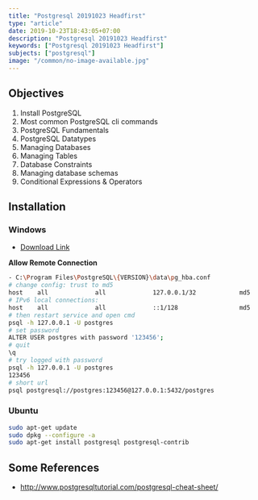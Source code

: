 ```yaml
---
title: "Postgresql 20191023 Headfirst"
type: "article"
date: 2019-10-23T18:43:05+07:00
description: "Postgresql 20191023 Headfirst"
keywords: ["Postgresql 20191023 Headfirst"]
subjects: ["postgresql"]
image: "/common/no-image-available.jpg"
---
```


## Objectives

1. Install PostgreSQL
2. Most common PostgreSQL cli commands
3. PostgreSQL Fundamentals
4. PostgreSQL Datatypes
6. Managing Databases
7. Managing Tables
8. Database Constraints
9. Managing database schemas
10. Conditional Expressions & Operators

## Installation

### Windows

- [Download Link](https://www.enterprisedb.com/downloads/postgres-postgresql-downloads#windows)

**Allow Remote Connection**

```bash
- C:\Program Files\PostgreSQL\{VERSION}\data\pg_hba.conf
# change config: trust to md5
host    all             all             127.0.0.1/32            md5
# IPv6 local connections:
host    all             all             ::1/128                 md5
# then restart service and open cmd
psql -h 127.0.0.1 -U postgres
# set password
ALTER USER postgres with password '123456';
# quit
\q
# try logged with password
psql -h 127.0.0.1 -U postgres
123456
# short url
psql postgresql://postgres:123456@127.0.0.1:5432/postgres
```


### Ubuntu

```bash
sudo apt-get update
sudo dpkg --configure -a
sudo apt-get install postgresql postgresql-contrib
```

## Some References

- http://www.postgresqltutorial.com/postgresql-cheat-sheet/